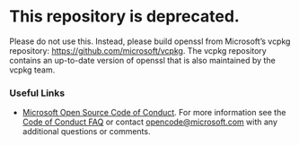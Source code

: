 # This repository is deprecated.
Please do not use this. Instead, please build openssl from Microsoft’s vcpkg repository: https://github.com/microsoft/vcpkg. The vcpkg repository contains an up-to-date version of openssl that is also maintained by the vcpkg team.
 
### Useful Links
- [Microsoft Open Source Code of Conduct](https://opensource.microsoft.com/codeofconduct/).
For more information see the [Code of Conduct FAQ](https://opensource.microsoft.com/codeofconduct/faq/)
or contact [opencode@microsoft.com](mailto:opencode@microsoft.com) with any additional
questions or comments.
